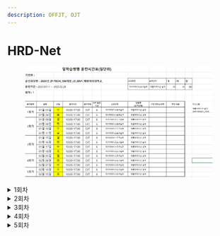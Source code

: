 ```yaml
---
description: OFFJT, OJT
---
```


# HRD-Net

<figure><img src="../../../../../.gitbook/assets/image (1).png" alt=""><figcaption></figcaption></figure>

<details>

<summary>1회차</summary>

_**01.03 OJT**_

클라우드 컴퓨팅에 대한 개념과 서비스 구성 형태 등을 훈련 받았음. 클라우드 인프라스트럭쳐 서비스 중에 가상서버 서비스 구성에 대해 훈련받았음

클라우드 컴퓨팅 기술에는 가상화 기술이 핵심이며, 이를 이용하여 서버, 네트워크 스토리지, 보안 등의 서비스를 제공함. 가상화 기술은 물리적인 장비를 추상화하여 사용자가 원하는 환경을 구성하여 서비스를 제공함

가상화는 구성 방식에 따라 Full-virtualization(전가상화), Para-virtualization(반가상화)으로 나뉨. 전가상화는 호스트 운영체제를 통해 하드웨어에 명령어를 전달하는 반면, 반가상화는 하이버바이저에게 하드웨어 명령을 전달함. 범용측면으로 전가상화는 Guest OS 전체를 가상화하고 이식성이 높기 때문에 다양한 OS 설치가 가능함. 반가상화는 수정된 Guest OS가 필요하고 상대적으로 범용적 OS 활용이 어려움. 성능 측면에서는 전가상화보다 반가상화의 성능이 높음

***

_**01.04 OJT**_

클라우드 기술은 IaaS(Infrastructure as a Service), PaaS(Platform as a Service), SaaS(Service as a Service)로 구분함. 클라우드의 구성 형식에 따라 클라우드(Public Cloud), 프라이빗 클라우드(Private Cloud)로 분류되고 프라이빗 클라우드와 퍼블릭 클라우드를 하이브리드 클라우드(Hybrid Cloud), 멀티 클라우드(Multi Cloud)로 분류함

***

_**01.06 OFFJT**_

공통 모듈 식별 및 명세에 관한 훈련을 받았음

애플리케이션에서 module은 전체 프로그램의 기능 중 특정 기능을 처리할 수 있는 실행 코드를 의미함. 자체적으로 컴파일이 가능하여 느슨한 결합을 가지고 있거나 독립적일 수 있음. 다른 프로그램에서 재사용이 가능함

공통 모듈은 여러 기능 및 프로그램에서 공통적으로 사용할 수 있는 모듈을 의미함. 날짜 처리를 위한 유틸리티 모듈 등이 해당됨. 관련 명세를 작성 시에 정확성(Correctness), 명확성(Clarity), 완전성(Completeness), 일관성(Consistency), 추적성(Traceability) 등이 요구됨

재사용(reuse)은 개발 시간 및 비용 절감을 위하여 이미 검증된 기능을 파악하고 재구성하여 시스템에 응용하기 위해 적합하게 최적화시키는 작업임. 재사용 규모에 따라 함수와 객체 재사용, 컴포넌트 재사용, 애플리케이션 재사용이 있음

유스케이스의 구성 요소 간 관계에는 연관, 확장, 포함, 일반화, 그룹화 등이 있으며, 포함과 확장 등의 반드시 포함하거나 선택적으로 수행할 수 있는 관계는 점선으로 표시함



</details>

<details>

<summary>2회차</summary>

_**01.08 OJT**_

클라우드 인프라스트럭처의 서버 아키텍처 설계에 따른 가상서버 서비스 구성에 대해 훈련받았음

요구 분석에 따라 아키텍처가 설계되면 아키텍처의 품질 요건을 만족할 수 있는 가상서버 서비스 구성이 요구됨. 가상서버 서비스는 물리 시스템에서 제공할 수 있는 기능이 제공되어야 하며, 다양한 종류의 가상서버 서비스 기능의 조합을 통해 애플리케이션을 구축해야 함

***

_**01.09 OJT**_

가상서버 서비스의 비용 모델에는 수요형 인스턴스(Ondemand), 예약 인스턴스(Reserved), 선전 인스턴스(Spot), 전용 호스팅(Dedicate) 등이 있음\\

***

_**01.10 OJT**_

가상서버 서비스 구성은 이미지 선택, 인스턴스 유형 선택, 인스턴스 구성, 스토리지 구성, 보안 구성 순으로 진행되며, 현행되는 IaaS 서비스를 이용하는 경우에 약 10분정도로 빠르게 구축할 수 있음

***

**01.11 **_**OJT**_

클라우드 안정성 설계 원칙은 장애 자동 복구, 복구 절차 테스트, 수평적 확장, 용량 설계 불필요, 자동화 변경 사항 관리가 있으며, 각 관리에 영문 용어에 대한 이해도가 요구됨

***

_**01.13 OFFJT**_

애플리케이션 설계에서 개발할 응용 소프트웨어의 전반적인 기능과 구조 이해를 위해 공통 모듈 설계에 관한 훈련을 받았음

modularity는 유지보수 측면에서 개별 모듈을 수정하거나 삭제 또는 삽입이 용이하지만, 너무 작아서 개수가 많아지면 모듈 간의 통합 비용이 많이 들고, 모듈의 크기가 너무 크면 모듈 간의 통합 비용이 상대적으로 줄어드는 대신 모듈 하나를 개발하는 데 드는 비용이 커짐

응집도(Cohesion)는 모듈 내부에서 구성 요소 간에 밀접한 관계를 맺고 있는 정도를 의미하며, 유형에 따라 기능적 응집도, 순차적 응집도, 통신적 응집도, 절차적 응집도, 시간적 응집도, 논리적 응집도, 우연적 응집도가 있음. 응집도의 품질은 위 기재된 순서상 기능적 응집도는 응집도가 높은 좋음 품질이며, 차례로 응집도가 낮은 것을 의미함

결합도(Coupling)는 모듈과 모듈 간에 어느 정도 관련성이 있는지를 나타내며, 관련이 적을수록 모듈의 독립성이 높아 영향이 적음. 각 유형은 자료 결합도, 스탬프 결합도, 제어 결합도, 외부 결합도, 공통 결합도, 내용 결합도 등이 있음. 결합도는 위 기재된 순서상 자료 결함도는 결합도가 낮은 좋음 품질을 의미하고 차례로 결합도가 높은 것을 의미하며 낮은 품질임

</details>

<details>

<summary>3회차</summary>

_**01.15 OJT**_

클라우드 인프라스트럭처의 가상서버 용량 증설 방법과 auto-scaling에 대해 훈련받았음

클라우드 컴퓨팅 환경에서는 capacity 증감에 따라 scale in/out, scale up/down이 있음. scale in/out은 가상서버 인스턴스를 여러 대 추가하여 시스템 확장하고 불필요한 경우에 개수를 축소함.

***

_**01.16 OJT**_

&#x20;scale up/down은 하나의 가상서버 인스턴스에 대해 계산, 스토리지, 메모리 등을 고성능으로 교체하거나 낮추는 것을 의미함. scale up/down은 빈번하지 않고 집약적인 연산이 요구될 때 사용하면 좋음. scale in/out은 동일 환경에 대해 사용자가 증가되는 경우에 사용하면 좋음

***

_**01.17 OJT**_

클라우드 기반 모니터링 서비스 기반 자동화는 모니터링 서비스 기반 알람을 통해 임계값을 설정함. 모니터링 서비스 기반 자동 확장은 구성된 알람을 이용하여 scale in/out과 같은 확장이 가능함.

***

_**01.18 OJT**_

간단한 예로, CPU 사용량이 80%이상인 경우에 인스턴스를 추가하고 CPU 사용량이 20% 미만인 경우에 인스턴스를 줄일 수 있음

***

_**01.20 OFFJT**_

시퀀스 다이어그램을 이용한 공통 기능에 대한 흐름 도식화에 대해 훈련받음

시퀀스 다이어그램은 기능 수행을 위해 시스템 내의 객체들이 다른 객체들과 어떻게 교류하는지를 보여주는 다이어그램임. 시간의 흐름에 따른 객체 간의 상호 작용을 명세화하여 나타낸 다이어그램으로 객체와 생명선, 객체의 실행, 객체 사이의 메시지 등으로 구성됨

공통 모듈을 위한 설계 순서는 첫 번째로 공통 모듈을 대한 설계를 진행함. 이 때, 공통 기능에 대한 흐름을 도식화 하는데 레이어 별로 흐름을 표기하고 클래스 및 메소드의 명칭은 프로젝트의 명명 규칙을 준수함. 이후 공통 기능에 대한 화면 설계를 진행하며, 세부적으로 화면 레이아웃을 설계하고 화면 항목에 대한 내용을 작성함. 작성 후 관련 이벤트 항목 작성, 관련 파일 항목 작성을 수행함. 공통 기능에 대한 프로그램 설계서 작성을 위해 클래스 설계서 작성 후 메소드 설계서를 작성함. 전반적인 기능과 속성을 작성하고 메소드의 세부 기능과 처리 로직을 기술하는 프로그램 설계서를 작성함. 다음으로 공통 기능에 대한 쿼리를 설계함. 공통 배치 프로그램에는 배치 수행 방법, 선행 조건 및 입력물을 검토하고 작업 주기 및 소요 시간을 설계하며, 마지막으로 출력물을 검토함

***

_**01.27 OFFJT**_

아키텍처를 고려한 타 시스템 연동 설계에 관한 훈련을 받았음

시스템 연동이란 서버와 네트워크를 활용하는 자동화 체계 등에서 동일한 기능을 수행하지 않는 단위 시스템 간에 접속을 통하여 업무(기능)를 수행하는 것을 의미함

데이터 연동이란 데이터베이스를 공유하여 타 시스템과 연계하는 방법으로, 다른 연동 방식에 비해 자원 이용과 구축 시간을 절약할 수 있으며 주로 내부 시스템의 연동을 위해 사용됨. 대표적으로 자바 데이터베이스 연동(JDBC, Java Database Connectivity) 등이 포함됨. 연동 설계 시 관련 테이블과 상호 관계, 데이터의 참조 관계 등을 고려하여 설계 작업을 진행함

인터페이스란 서로 독립적인 시스템의 상호 작용을 위한 접속 경계(Boundary)나 규칙을 의미하며, 인터페이스 연동을 위해서는 응용 프로그램 인터페이스(API : Application Program Interface), 원격 메소드 호출(RMI : Remote Method Invocation) 등을 통해 타 시스템과 연동이 가능함

웹 서비스 연동은 네트워크상에서 이기종 시스템 간에 표준화된 XML 메시지 및 여러 기술을 이용하여 시스템 간에 연동할 수 있는 기술이며, SOAP, UDDI, WSDL이 있음

</details>

<details>

<summary>4회차</summary>

_**02.03 OFFJT**_

공통 모듈 인덱스 및 기능 코드 설계에 관한 훈련을 받았음

전반적인 처리 논리 구조에 예기치 못한 영향을 끼치지 않도록 공통 모듈 인터페이스의 인덱스 번호나 기능 코드 설계를 할 수 있도록 훈련받음

코드는 데이터를 사용 목적에 따라 그룹으로 분류 및 나열하고 특정 자료의 선별 및 추출 작업을 용이하게 하기 위해 부여한 숫자, 문자 및 기호 체계를 의미하며, 기능으로는 식별, 분류, 배열, 기타(표준화, 간소화, 연상, 암호화, 오류 검출)가 있음

코드의 유형은 순차 코드, 블록 코드, 10진 코드, 그룹 분류 코드, 연상 코드, 표의 숫자 코드, 합성 코드가 있음

인덱스는 모든 내용 중에서 원하는 내용을 빠르게 검색하고 추출할 수 있도록 일정한 순서에 따라 별도로 정리하여 놓은 목록을 의미함. 공통 모듈 인덱스는 공통 모듈을 유일하게 식별할 수 있는 번호 체계를 부여함으로써 공통 모듈에 대한 그룹화와 식별 및 정보 추출을 용이하게 하는 기법을 의미함

각 단위 시스템에 대한 코드를 설계하고, 공통 기능은 별도의 코드를 부여한 후 해당 코드를 기준으로 인덱스 번호를 추가함

***

_**02.05 OJT**_

클라우드 인프라스트럭처의 스토리지 서비스 및 네트워크 서비스에 대한 구성 방법을 훈련받음

클라우드 스토리지는 개발자 입장에서 외부 자원을 사용하는 측면과 관리자 측면에서 개발자에게 스토리지를 할당하는 방법이 있음. 소프트웨어 정의 스토리지 특성은 경제성, 가용성, 확장성, 호환성, 사용자 편의성, 관리 편의성이 요구됨

***

_**02.06 OJT**_

클라우드 스토로지 서비스 유형은 object storage, block storage, file storage로 분류될 수 있음. AWS의 S3에 버킷을 구성하고 데이터 업로드를 드래그앤 드롭으로 사용할 수 있음

스토리지 서비스는 시스템 장애에 데이터 무결성 및 가용성을 지원하기 백업이 중요하며, RPO를 적절히 설정해야 함. 스토리지 서비스 백업의 유형은 스냅샷 백업, 파일 백업이 있음

***

_**02.07 OJT**_

클라우드 네트워크 서비스는 온-프레미스의 데이터센터와 비슷한 구분으로 가상 사설 네트워크를 사용하여 구성함. 클라우드 네트워크 격리 레벨로 특성에는 클라우드 수준, Region 수준, VPC 수준, Availability zone, Subnet 등의 각 격리 수준을 구성할 수 있음

클라우드 네트워크 구성을 위한 필수 서비스에는 rotue table, internet gateway, network address translation, domain name system, end-point가 있음



</details>

<details>

<summary>5회차</summary>

_**02.14 OJT**_

클라우드 인프라 환경의 네트워크 서비스 외부 연결 및 보안 설정에 대해 훈련받았음

네트워크 서비스 외부 연결에는 퍼블링망 접근 허용을 위한 방법과 온-프레미스 서비스 연결 방법이 있음. 2010년 이전에는 클라우드 서비스가 크게 활성화되지 않았기 때문에 IT서비스를 온-프레미스 형태로 제공하였음. 현재에도 많은 서비스가 온-프레미스 형태로 구성되어 있기 때문에 필요에 따라 클라우드 서비스와 온-프레미스 서비스의 연계 구성이 요구됨. 이러한 연결에는 전용선을 통한 온-프레미스 연결, VPN을 통한 온-프레미스 연결이 있음. 또한, 네트워크 트래픽에 따라 로드밸런서를 이용하여 가상네트워크를 변경할 수 있음

***

_**02.15 OJT**_

클라우드의 탐지 솔루션으로 통합 보안 센터, 사용자 계정 활동 추적, 관리형 위협 탐지 서비스, 리소스 구성 확인, IoT 디바이스 보호, 애플리케이션 보안 분석 등이 있음. 클라우드에서 제공하는 네트워크 보안 서비스는 네트워크 보안((예)AWS 네트워크 방화벽), DDoS 보호((예)AWS Shield), 악성 웹 트래픽 필터링((예)AWS WAF), 중앙에서 방화벽 규칙 관리((예)AWS Firewall Manager) 등이 있음

</details>
